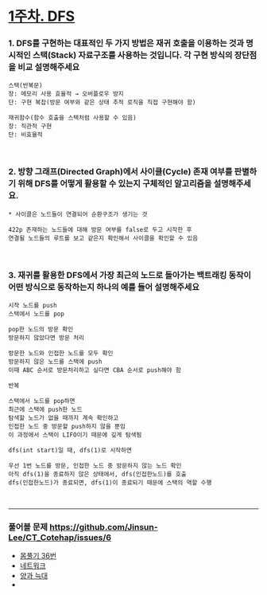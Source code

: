 ﻿# [1주차. DFS](https://cafe.naver.com/dremdeveloper/1364)

### 1. DFS를 구현하는 대표적인 두 가지 방법은 재귀 호출을 이용하는 것과 명시적인 스택(Stack) 자료구조를 사용하는 것입니다. 각 구현 방식의 장단점을 비교 설명해주세요
```
스택(반복문)
장: 메모리 사용 효율적 → 오버플로우 방지
단: 구현 복잡(방문 여부와 같은 상태 추적 로직을 직접 구현해야 함)

재귀함수(함수 호출을 스택처럼 사용할 수 있음)  
장: 직관적 구현
단: 비효율적
```

<br>

### 2. 방향 그래프(Directed Graph)에서 사이클(Cycle) 존재 여부를 판별하기 위해 DFS를 어떻게 활용할 수 있는지 구체적인 알고리즘을 설명해주세요. 
```
* 사이클은 노드들이 연결되어 순환구조가 생기는 것

422p 존재하는 노드들에 대해 방문 여부를 false로 두고 시작한 후
연결될 노드들의 루트를 보고 같은지 확인해서 사이클을 확인할 수 있음
```

<br>

### 3. 재귀를 활용한 DFS에서 가장 최근의 노드로 돌아가는 백트래킹 동작이 어떤 방식으로 동작하는지 하나의 예를 들어 설명해주세요
```
시작 노드를 push
스택에서 노드를 pop

pop한 노드의 방문 확인
방문하지 않았다면 방문 처리

방문한 노드와 인접한 노드를 모두 확인
방문하지 않은 노드를 스택에 push
이때 ABC 순서로 방문처리하고 싶다면 CBA 순서로 push해야 함

반복

스택에서 노드를 pop하면
최근에 스택에 push한 노드
탐색할 노드가 없을 때까지 계속 확인하고
인접한 노드 중 방문할 push하지 않을 뿐임
이 과정에서 스택이 LIFO이기 때문에 깊게 탐색됨
```
```
dfs(int start)일 때, dfs(1)로 시작하면

우선 1번 노드를 방문, 인접한 노드 중 방문하지 않는 노드 확인
아직 dfs(1)을 종료하지 않은 상태에서, dfs(인접한노드)를 호출
dfs(인접한노드)가 종료되면, dfs(1)이 종료되기 때문에 스택의 역할 수행
```

<br>

---

### 풀어볼 문제 https://github.com/Jinsun-Lee/CT_Cotehap/issues/6
- [몸풀기 36번](https://github.com/Jinsun-Lee/CT_Cotehap/blob/master/Chapter11/36.cpp)
- [네트워크](https://github.com/Jinsun-Lee/CT_Cotehap/blob/master/Chapter11/%EB%84%A4%ED%8A%B8%EC%9B%8C%ED%81%AC.cpp)
- [양과 늑대](https://github.com/Jinsun-Lee/CT_Cotehap/blob/master/Chapter11/%EC%96%91%EA%B3%BC%20%EB%8A%91%EB%8C%80.cpp)
- []()

